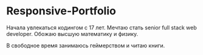 # Responsive-Portfolio

Начала увлекаться кодингом с 17 лет. 
Мечтаю стать senior full stack web developer.
Обожаю высшую математику и физику. 

В свободное время занимаюсь геймерством и читаю книги.